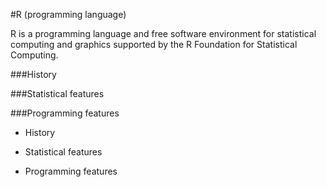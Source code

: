#R (programming language)



R is a programming language and free software environment for statistical computing and graphics supported by the R Foundation for Statistical Computing.

###History
###Statistical features
###Programming features

* History
* Statistical features
* Programming features